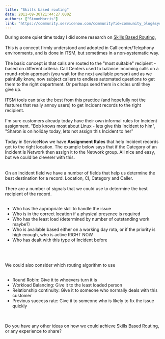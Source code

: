```yaml
---
title: "Skills based routing"
date: 2011-09-30T21:44:27.000Z
authors: ["SimonMorris"]
link: "https://community.servicenow.com/community?id=community_blog&sys_id=6bace625dbd0dbc01dcaf3231f961960"
---
```

<p>During some quiet time today I did some research on <a title=".wikipedia.org/wiki/Skills-based_routing" href="http://en.wikipedia.org/wiki/Skills-based_routing">Skills Based Routing.</a><br /><br />This is a concept firmly understood and adopted in Call center/Telephony environments, and is done in ITSM, but sometimes in a non-systematic way.<br /><br />The basic concept is that calls are routed to the "most suitable" recipient - based on different criteria. Call Centers used to balance incoming calls on a round-robin approach (you wait for the next available person) and as we painfully know, now subject callers to endless automated questions to get them to the right department. Or perhaps send them in circles until they give up.<br /><br />ITSM tools can take the best from this practice (and hopefully not the features that really annoy users) to get Incident records to the right recipient.<br /><br />I'm sure customers already today have their own informal rules for Incident assignment. "Bob knows most about Linux - lets give this Incident to him", "Sharon is on holiday today, lets not assign this Incident to her"<br /><br />Today in ServiceNow we have <b>Assignment Rules</b> that help Incident records get to the right location. The example below says that if the Category of an Incident is Network then assign it to the Network group. All nice and easy, but we could be cleverer with this.<br /><br /><img  alt="" class="jive-image" src="aaa60882dbd8db048c8ef4621f9619de.iix" /><br /><br />On an Incident field we have a number of fields that help us determine the best destination for a record. Location, CI, Category and Caller.<br /><br />There are a number of signals that we could use to determine the best recipient of the record.<br /><br /><ul><li>Who has the appropriate skill to handle the issue</li><li>Who is in the correct location if a physical presence is required</li><li>Who has the least load (determined by number of outstanding work maybe?)</li><li>Who is available based either on a working day rota, or if the priority is high enough, who is active RIGHT NOW</li><li>Who has dealt with this type of Incident before</li></ul><br /><br /><img  alt="" class="jive-image" src="7ae2aff1dbd85b048c8ef4621f961900.iix" /><br /><br />We could also consider which routing algorithm to use<br /><br /><ul><li>Round Robin: Give it to whoevers turn it is</li><li>Workload Balancing: Give it to the least loaded person</li><li>Relationship continuity: Give it to someone who normally deals with this customer</li><li>Previous success rate: Give it to someone who is likely to fix the issue quickly</li></ul><br /><br />Do you have any other ideas on how we could achieve Skills Based Routing, or any experience to share?</p>